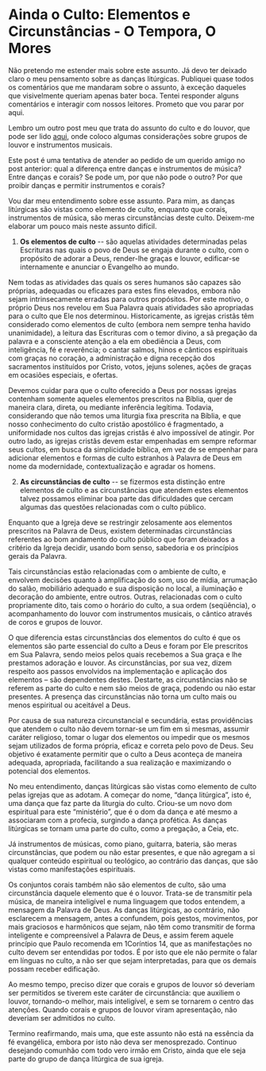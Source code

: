# Ainda o Culto: Elementos e Circunstâncias - O Tempora, O Mores
Não pretendo me estender mais sobre este assunto. Já devo ter deixado claro o meu pensamento sobre as danças litúrgicas. Publiquei quase todos os comentários que me mandaram sobre o assunto, à exceção daqueles que visivelmente queriam apenas bater boca. Tentei responder alguns comentários e interagir com nossos leitores. Prometo que vou parar por aqui.

Lembro um outro post meu que trata do assunto do culto e do louvor, que pode ser lido [aqui](http://tempora-mores.blogspot.com/2006/07/conselhos-um-jovem-pastor-sobre-o.html), onde coloco algumas considerações sobre grupos de louvor e instrumentos musicais.

Este post é uma tentativa de atender ao pedido de um querido amigo no post anterior: qual a diferença entre danças e instrumentos de música? Entre danças e corais? Se pode um, por que não pode o outro? Por que proibir danças e permitir instrumentos e corais?

Vou dar meu entendimento sobre esse assunto. Para mim, as danças litúrgicas são vistas como elemento de culto, enquanto que corais, instrumentos de música, são meras circunstâncias deste culto. Deixem-me elaborar um pouco mais neste assunto difícil.

1) **Os elementos de culto** \-\- são aquelas atividades determinadas pelas Escrituras nas quais o povo de Deus se engaja durante o culto, com o propósito de adorar a Deus, render-lhe graças e louvor, edificar-se internamente e anunciar o Evangelho ao mundo.  

  

Nem todas as atividades das quais os seres humanos são capazes são próprias, adequadas ou eficazes para estes fins elevados, embora não sejam intrinsecamente erradas para outros propósitos. Por este motivo, o próprio Deus nos revelou em Sua Palavra quais atividades são apropriadas para o culto que Ele nos determinou. Historicamente, as igrejas cristãs têm considerado como elementos de culto (embora nem sempre tenha havido unanimidade), a leitura das Escrituras com o temor divino, a sã pregação da palavra e a consciente atenção a ela em obediência a Deus, com inteligência, fé e reverência; o cantar salmos, hinos e cânticos espirituais com graças no coração, a administração e digna recepção dos sacramentos instituídos por Cristo, votos, jejuns solenes, ações de graças em ocasiões especiais, e ofertas.

Devemos cuidar para que o culto oferecido a Deus por nossas igrejas contenham somente aqueles elementos prescritos na Bíblia, quer de maneira clara, direta, ou mediante inferência legítima. Todavia, considerando que não temos uma liturgia fixa prescrita na Bíblia, e que nosso conhecimento do culto cristão apostólico é fragmentado, a uniformidade nos cultos das igrejas cristãs é alvo impossível de atingir. Por outro lado, as igrejas cristãs devem estar empenhadas em sempre reformar seus cultos, em busca da simplicidade bíblica, em vez de se empenhar para adicionar elementos e formas de culto estranhos à Palavra de Deus em nome da modernidade, contextualização e agradar os homens.

2) **As circunstâncias de culto** \-\- se fizermos esta distinção entre elementos de culto e as circunstâncias que atendem estes elementos talvez possamos eliminar boa parte das dificuldades que cercam algumas das questões relacionadas com o culto público.

Enquanto que a Igreja deve se restringir zelosamente aos elementos prescritos na Palavra de Deus, existem determinadas circunstâncias referentes ao bom andamento do culto público que foram deixados a critério da Igreja decidir, usando bom senso, sabedoria e os princípios gerais da Palavra.

Tais circunstâncias estão relacionadas com o ambiente de culto, e envolvem decisões quanto à amplificação do som, uso de mídia, arrumação do salão, mobiliário adequado e sua disposição no local, a iluminação e decoração do ambiente, entre outros. Outras, relacionadas com o culto propriamente dito, tais como o horário do culto, a sua ordem (seqüência), o acompanhamento do louvor com instrumentos musicais, o cântico através de coros e grupos de louvor.

O que diferencia estas circunstâncias dos elementos do culto é que os elementos são parte essencial do culto a Deus e foram por Ele prescritos em Sua Palavra, sendo meios pelos quais recebemos a Sua graça e lhe prestamos adoração e louvor. As circunstâncias, por sua vez, dizem respeito aos passos envolvidos na implementação e aplicação dos elementos – são dependentes destes. Destarte, as circunstâncias não se referem as parte do culto e nem são meios de graça, podendo ou não estar presentes. A presença das circunstâncias não torna um culto mais ou menos espiritual ou aceitável a Deus.

Por causa de sua natureza circunstancial e secundária, estas providências que atendem o culto não devem tornar-se um fim em si mesmas, assumir caráter religioso, tomar o lugar dos elementos ou impedir que os mesmos sejam utilizados de forma própria, eficaz e correta pelo povo de Deus. Seu objetivo é exatamente permitir que o culto a Deus aconteça de maneira adequada, apropriada, facilitando a sua realização e maximizando o potencial dos elementos.

No meu entendimento, danças litúrgicas são vistas como elemento de culto pelas igrejas que as adotam. A começar do nome, “dança litúrgica”, isto é, uma dança que faz parte da liturgia do culto. Criou-se um novo dom espiritual para este “ministério”, que é o dom da dança e até mesmo a associaram com a profecia, surgindo a dança profética. As danças litúrgicas se tornam uma parte do culto, como a pregação, a Ceia, etc.

Já instrumentos de músicas, como piano, guitarra, bateria, são meras circunstâncias, que podem ou não estar presentes, e que não agregam a si qualquer conteúdo espiritual ou teológico, ao contrário das danças, que são vistas como manifestações espirituais.

Os conjuntos corais também não são elementos de culto, são uma circunstância daquele elemento que é o louvor. Trata-se de transmitir pela música, de maneira inteligível e numa linguagem que todos entendem, a mensagem da Palavra de Deus. As danças litúrgicas, ao contrário, não esclarecem a mensagem, antes a confundem, pois gestos, movimentos, por mais graciosos e harmônicos que sejam, não têm como transmitir de forma inteligente e compreensível a Palavra de Deus, e assim ferem aquele princípio que Paulo recomenda em 1Coríntios 14, que as manifestações no culto devem ser entendidas por todos. É por isto que ele não permite o falar em línguas no culto, a não ser que sejam interpretadas, para que os demais possam receber edificação.

Ao mesmo tempo, preciso dizer que corais e grupos de louvor só deveriam ser permitidos se tiverem este caráter de circunstância: que auxiliem o louvor, tornando-o melhor, mais inteligível, e sem se tornarem o centro das atenções. Quando corais e grupos de louvor viram apresentação, não deveriam ser admitidos no culto.

Termino reafirmando, mais uma, que este assunto não está na essência da fé evangélica, embora por isto não deva ser menosprezado. Continuo desejando comunhão com todo vero irmão em Cristo, ainda que ele seja parte do grupo de dança litúrgica de sua igreja.